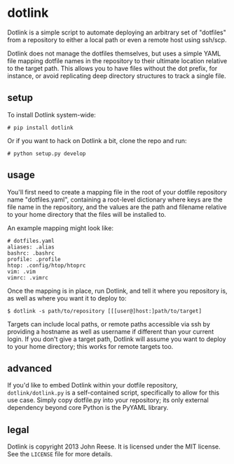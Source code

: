 dotlink
=======

Dotlink is a simple script to automate deploying an arbitrary set of "dotfiles"
from a repository to either a local path or even a remote host using ssh/scp.

Dotlink does not manage the dotfiles themselves, but uses a simple YAML file
mapping dotfile names in the repository to their ultimate location relative to
the target path.  This allows you to have files without the dot prefix, for
instance, or avoid replicating deep directory structures to track a single file.


setup
-----

To install Dotlink system-wide:

    # pip install dotlink

Or if you want to hack on Dotlink a bit, clone the repo and run:

    # python setup.py develop


usage
-----

You'll first need to create a mapping file in the root of your dotfile
repository name "dotfiles.yaml", containing a root-level dictionary where keys
are the file name in the repository, and the values are the path and filename
relative to your home directory that the files will be installed to.

An example mapping might look like:

    # dotfiles.yaml
    aliases: .alias
    bashrc: .bashrc
    profile: .profile
    htop: .config/htop/htoprc
    vim: .vim
    vimrc: .vimrc

Once the mapping is in place, run Dotlink, and tell it where you repository is,
as well as where you want it to deploy to:

    $ dotlink -s path/to/repository [[[user@]host:]path/to/target]

Targets can include local paths, or remote paths accessible via ssh by
providing a hostname as well as username if different than your current login.
If you don't give a target path, Dotlink will assume you want to deploy to your
home directory; this works for remote targets too.


advanced
--------

If you'd like to embed Dotlink within your dotfile repository,
`dotlink/dotlink.py` is a self-contained script, specifically to allow for this
use case.  Simply copy dotfile.py into your repository; its only external
dependency beyond core Python is the PyYAML library.


legal
-----

Dotlink is copyright 2013 John Reese.  It is licensed under the MIT license.
See the `LICENSE` file for more details.
